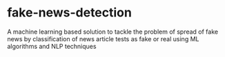# fake-news-detection
A machine learning based solution to tackle the problem of spread of fake news by  classification of news article tests as fake or real using ML algorithms and NLP techniques
